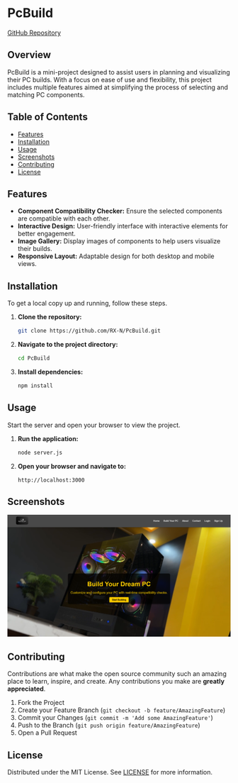 # PcBuild

[GitHub Repository](https://github.com/RX-N/PcBuild/tree/main)

## Overview
PcBuild is a mini-project designed to assist users in planning and visualizing their PC builds. With a focus on ease of use and flexibility, this project includes multiple features aimed at simplifying the process of selecting and matching PC components.

## Table of Contents
- [Features](#features)
- [Installation](#installation)
- [Usage](#usage)
- [Screenshots](#screenshots)
- [Contributing](#contributing)
- [License](#license)

## Features
- **Component Compatibility Checker:** Ensure the selected components are compatible with each other.
- **Interactive Design:** User-friendly interface with interactive elements for better engagement.
- **Image Gallery:** Display images of components to help users visualize their builds.
- **Responsive Layout:** Adaptable design for both desktop and mobile views.

## Installation
To get a local copy up and running, follow these steps.

1. **Clone the repository:**
    ```bash
    git clone https://github.com/RX-N/PcBuild.git
    ```
2. **Navigate to the project directory:**
    ```bash
    cd PcBuild
    ```
3. **Install dependencies:**
    ```bash
    npm install
    ```

## Usage
Start the server and open your browser to view the project.

1. **Run the application:**
    ```bash
    node server.js
    ```
2. **Open your browser and navigate to:**
    ```
    http://localhost:3000
    ```

## Screenshots
![Home Page](homeback.png)

## Contributing
Contributions are what make the open source community such an amazing place to learn, inspire, and create. Any contributions you make are **greatly appreciated**.

1. Fork the Project
2. Create your Feature Branch (`git checkout -b feature/AmazingFeature`)
3. Commit your Changes (`git commit -m 'Add some AmazingFeature'`)
4. Push to the Branch (`git push origin feature/AmazingFeature`)
5. Open a Pull Request

## License
Distributed under the MIT License. See [LICENSE](./LICENSE) for more information.
